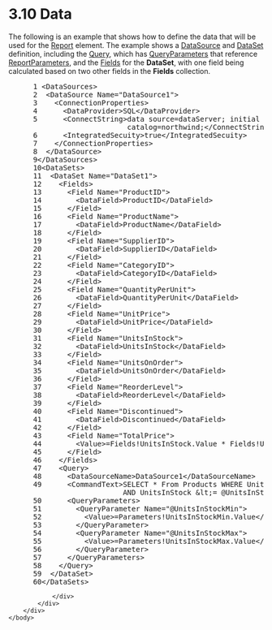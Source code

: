 <html dir="LTR" xmlns:mshelp="http://msdn.microsoft.com/mshelp" xmlns:ddue="http://ddue.schemas.microsoft.com/authoring/2003/5" xmlns:xlink="http://www.w3.org/1999/xlink" xmlns:tool="http://www.microsoft.com/tooltip">
    <head>
        <meta http-equiv="Content-Type" content="text/html; CHARSET=utf-8"></meta>
        <meta name="save" content="history"></meta>
        <title>3.10 Data</title>
        <xml>
            <mshelp:toctitle title="3.10 Data"></mshelp:toctitle>
            <mshelp:rltitle title="[MS-RDL]: Data"></mshelp:rltitle>
            <mshelp:keyword index="A" term="24732d09-a669-491a-859c-cd81454ba1c9"></mshelp:keyword>
            <mshelp:attr name="DCSext.ContentType" value="open specification"></mshelp:attr>
            <mshelp:attr name="AssetID" value="24732d09-a669-491a-859c-cd81454ba1c9"></mshelp:attr>
            <mshelp:attr name="TopicType" value="kbRef"></mshelp:attr>
            <mshelp:attr name="DCSext.Title" value="[MS-RDL]: Data" />
        </xml>
    </head>
    <body>
        <div id="header">
            <h1 class="heading">3.10 Data</h1>
        </div>
        <div id="mainSection">
            <div id="mainBody">
                <div id="allHistory" class="saveHistory"></div>
                <div id="sectionSection0" class="section" name="collapseableSection">
                    

<p>The following is an example that shows how to define the
data that will be used for the <a href="6bbaafec-020b-406c-b4e7-5e4318b616cb.md">Report</a> element. The
example shows a <a href="0f098196-d1a1-4668-ac38-70331cc05041.md">DataSource</a>
and <a href="a14782b0-2e2f-4305-83a3-3de3fd750b6a.md">DataSet</a> definition,
including the <a href="1d2b1998-e078-435f-8c03-a3d894a9843e.md">Query</a>,
which has <a href="081969ed-8ea0-44b5-b492-6778820cda0f.md">QueryParameters</a>
that reference <a href="615fae60-39c0-4770-8735-bdcf6d368031.md">ReportParameters</a>,
and the <a href="82dd5f5a-227b-4781-8a5e-151924daa37f.md">Fields</a> for the <b>DataSet</b>,
with one field being calculated based on two other fields in the <b>Fields</b>
collection. </p>

<dl>
<dd>
<div><pre> 1 &lt;DataSources&gt;
 2  &lt;DataSource Name=&quot;DataSource1&quot;&gt;
 3    &lt;ConnectionProperties&gt;
 4      &lt;DataProvider&gt;SQL&lt;/DataProvider&gt;
 5      &lt;ConnectString&gt;data source=dataServer; initial 
                       catalog=northwind;&lt;/ConnectString&gt;
 6      &lt;IntegratedSecuity&gt;true&lt;/IntegratedSecuity&gt;
 7    &lt;/ConnectionProperties&gt;
 8  &lt;/DataSource&gt;
 9&lt;/DataSources&gt;
 10&lt;DataSets&gt;
 11  &lt;DataSet Name=&quot;DataSet1&quot;&gt;
 12    &lt;Fields&gt;
 13      &lt;Field Name=&quot;ProductID&quot;&gt;
 14        &lt;DataField&gt;ProductID&lt;/DataField&gt;
 15      &lt;/Field&gt;
 16      &lt;Field Name=&quot;ProductName&quot;&gt;
 17        &lt;DataField&gt;ProductName&lt;/DataField&gt;
 18      &lt;/Field&gt;
 19      &lt;Field Name=&quot;SupplierID&quot;&gt;
 20        &lt;DataField&gt;SupplierID&lt;/DataField&gt;
 21      &lt;/Field&gt;
 22      &lt;Field Name=&quot;CategoryID&quot;&gt;
 23        &lt;DataField&gt;CategoryID&lt;/DataField&gt;
 24      &lt;/Field&gt;
 25      &lt;Field Name=&quot;QuantityPerUnit&quot;&gt;
 26        &lt;DataField&gt;QuantityPerUnit&lt;/DataField&gt;
 27      &lt;/Field&gt;
 28      &lt;Field Name=&quot;UnitPrice&quot;&gt;
 29        &lt;DataField&gt;UnitPrice&lt;/DataField&gt;
 30      &lt;/Field&gt;
 31      &lt;Field Name=&quot;UnitsInStock&quot;&gt;
 32        &lt;DataField&gt;UnitsInStock&lt;/DataField&gt;
 33      &lt;/Field&gt;
 34      &lt;Field Name=&quot;UnitsOnOrder&quot;&gt;
 35        &lt;DataField&gt;UnitsOnOrder&lt;/DataField&gt;
 36      &lt;/Field&gt;
 37      &lt;Field Name=&quot;ReorderLevel&quot;&gt;
 38        &lt;DataField&gt;ReorderLevel&lt;/DataField&gt;
 39      &lt;/Field&gt;
 40      &lt;Field Name=&quot;Discontinued&quot;&gt;
 41        &lt;DataField&gt;Discontinued&lt;/DataField&gt;
 42      &lt;/Field&gt;
 43      &lt;Field Name=&quot;TotalPrice&quot;&gt;
 44        &lt;Value&gt;=Fields!UnitsInStock.Value * Fields!UnitPrice.Value&lt;/Value&gt;
 45      &lt;/Field&gt;
 46    &lt;/Fields&gt;
 47    &lt;Query&gt;
 48      &lt;DataSourceName&gt;DataSource1&lt;/DataSourceName&gt;
 49      &lt;CommandText&gt;SELECT * From Products WHERE UnitsInStock &amp;gt;= @UnitsInStockMin 
                      AND UnitsInStock &amp;lt;= @UnitsInStockMax;&lt;/CommandText&gt;
 50      &lt;QueryParameters&gt;
 51        &lt;QueryParameter Name=&quot;@UnitsInStockMin&quot;&gt;
 52          &lt;Value&gt;=Parameters!UnitsInStockMin.Value&lt;/Value&gt;
 53        &lt;/QueryParameter&gt;
 54        &lt;QueryParameter Name=&quot;@UnitsInStockMax&quot;&gt;
 55          &lt;Value&gt;=Parameters!UnitsInStockMax.Value&lt;/Value&gt;
 56        &lt;/QueryParameter&gt;
 57      &lt;/QueryParameters&gt;
 58    &lt;/Query&gt;
 59  &lt;/DataSet&gt;
 60&lt;/DataSets&gt;
</pre></div>
</dd></dl>


                </div>
            </div>
        </div>
    </body>
</html>